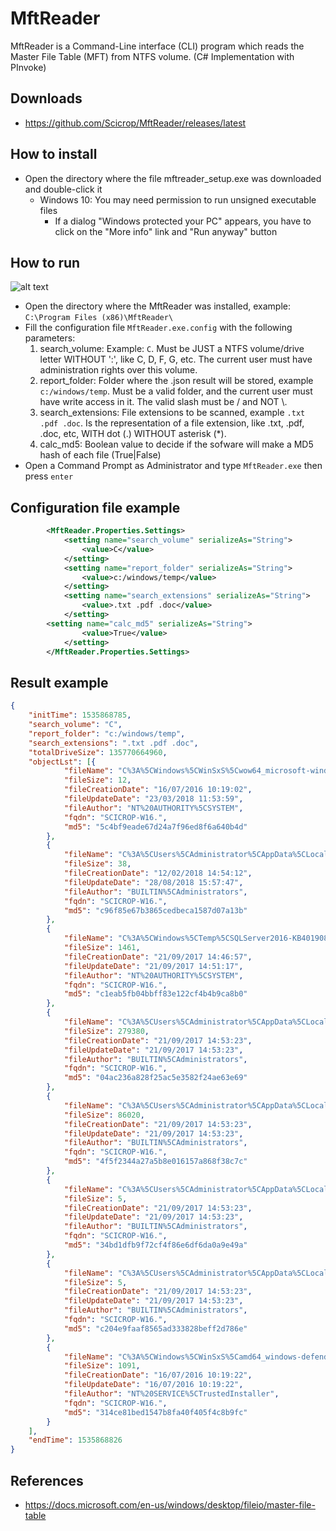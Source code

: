 # MftReader
MftReader is a Command-Line interface (CLI) program which reads the Master File Table (MFT) from NTFS volume.
(C# Implementation with PInvoke)

## Downloads

- https://github.com/Scicrop/MftReader/releases/latest

## How to install

- Open the directory where the file mftreader_setup.exe was downloaded and double-click it
  - Windows 10: You may need permission to run unsigned executable files
    - If a dialog "Windows protected your PC" appears, you have to click on the "More info" link and "Run anyway" button

## How to run

![alt text](https://github.com/Scicrop/MftReader/blob/master/dist/mftreader-capture.png?raw=true "MftReader ScreenShot")

- Open the directory where the MftReader was installed, example: `C:\Program Files (x86)\MftReader\`
- Fill the configuration file `MftReader.exe.config` with the following parameters:
  1. search_volume: Example: `C`. Must be JUST a NTFS volume/drive letter WITHOUT ':', like C, D, F, G, etc. The current user must have administration rights over this volume.
  2. report_folder: Folder where the .json result will be stored, example `c:/windows/temp`. Must be a valid folder, and the current user must have write access in it. The valid slash must be / and NOT \\.
  3. search_extensions: File extensions to be scanned, example `.txt .pdf .doc`. Is the representation of a file extension, like .txt, .pdf, .doc, etc, WITH dot (.) WITHOUT asterisk (*).
  4. calc_md5: Boolean value to decide if the  sofware will make a MD5 hash of each file (True|False)
- Open a Command Prompt as Administrator and type `MftReader.exe` then press `enter`

## Configuration file example

```xml
        <MftReader.Properties.Settings>
            <setting name="search_volume" serializeAs="String">
                <value>C</value>
            </setting>
            <setting name="report_folder" serializeAs="String">
                <value>c:/windows/temp</value>
            </setting>
            <setting name="search_extensions" serializeAs="String">
                <value>.txt .pdf .doc</value>
            </setting>
	    <setting name="calc_md5" serializeAs="String">
                <value>True</value>
            </setting>
        </MftReader.Properties.Settings>
```

## Result example

```json
{
	"initTime": 1535868785,
	"search_volume": "C",
	"report_folder": "c:/windows/temp",
	"search_extensions": ".txt .pdf .doc",
	"totalDriveSize": 135770664960,
	"objectLst": [{
			"fileName": "C%3A%5CWindows%5CWinSxS%5Cwow64_microsoft-windows-mccs-syncutil_31bf3856ad364e35_10.0.14393.0_none_fe5045edee3ebb3e%5CLiveDomainList.txt",
			"fileSize": 12,
			"fileCreationDate": "16/07/2016 10:19:02",
			"fileUpdateDate": "23/03/2018 11:53:59",
			"fileAuthor": "NT%20AUTHORITY%5CSYSTEM",
			"fqdn": "SCICROP-W16.",
			"md5": "5c4bf9eade67d24a7f96ed8f6a640b4d"
		},
		{
			"fileName": "C%3A%5CUsers%5CAdministrator%5CAppData%5CLocal%5CMicrosoft%5CVisualStudio%5CSettingsLogs%5Cheader.txt",
			"fileSize": 38,
			"fileCreationDate": "12/02/2018 14:54:12",
			"fileUpdateDate": "28/08/2018 15:57:47",
			"fileAuthor": "BUILTIN%5CAdministrators",
			"fqdn": "SCICROP-W16.",
			"md5": "c96f85e67b3865cedbeca1587d07a13b"
		},
		{
			"fileName": "C%3A%5CWindows%5CTemp%5CSQLServer2016-KB4019088-x64_decompression_log.txt",
			"fileSize": 1461,
			"fileCreationDate": "21/09/2017 14:46:57",
			"fileUpdateDate": "21/09/2017 14:51:17",
			"fileAuthor": "NT%20AUTHORITY%5CSYSTEM",
			"fqdn": "SCICROP-W16.",
			"md5": "c1eab5fb04bbff83e122cf4b4b9ca8b0"
		},
		{
			"fileName": "C%3A%5CUsers%5CAdministrator%5CAppData%5CLocal%5CPackages%5CMicrosoft.Windows.Cortana_cw5n1h2txyewy%5CLocalState%5CDeviceSearchCache%5CSettingsCache.txt",
			"fileSize": 279380,
			"fileCreationDate": "21/09/2017 14:53:23",
			"fileUpdateDate": "21/09/2017 14:53:23",
			"fileAuthor": "BUILTIN%5CAdministrators",
			"fqdn": "SCICROP-W16.",
			"md5": "04ac236a828f25ac5e3582f24ae63e69"
		},
		{
			"fileName": "C%3A%5CUsers%5CAdministrator%5CAppData%5CLocal%5CPackages%5CMicrosoft.Windows.Cortana_cw5n1h2txyewy%5CLocalState%5CConstraintIndex%5CSettings_%7B6b79e225-d4c1-437f-97cf-5b752a7a57fc%7D%5C0.0.filtertrie.intermediate.txt",
			"fileSize": 86020,
			"fileCreationDate": "21/09/2017 14:53:23",
			"fileUpdateDate": "21/09/2017 14:53:23",
			"fileAuthor": "BUILTIN%5CAdministrators",
			"fqdn": "SCICROP-W16.",
			"md5": "4f5f2344a27a5b8e016157a868f38c7c"
		},
		{
			"fileName": "C%3A%5CUsers%5CAdministrator%5CAppData%5CLocal%5CPackages%5CMicrosoft.Windows.Cortana_cw5n1h2txyewy%5CLocalState%5CConstraintIndex%5CSettings_%7B6b79e225-d4c1-437f-97cf-5b752a7a57fc%7D%5C0.1.filtertrie.intermediate.txt",
			"fileSize": 5,
			"fileCreationDate": "21/09/2017 14:53:23",
			"fileUpdateDate": "21/09/2017 14:53:23",
			"fileAuthor": "BUILTIN%5CAdministrators",
			"fqdn": "SCICROP-W16.",
			"md5": "34bd1dfb9f72cf4f86e6df6da0a9e49a"
		},
		{
			"fileName": "C%3A%5CUsers%5CAdministrator%5CAppData%5CLocal%5CPackages%5CMicrosoft.Windows.Cortana_cw5n1h2txyewy%5CLocalState%5CConstraintIndex%5CSettings_%7B6b79e225-d4c1-437f-97cf-5b752a7a57fc%7D%5C0.2.filtertrie.intermediate.txt",
			"fileSize": 5,
			"fileCreationDate": "21/09/2017 14:53:23",
			"fileUpdateDate": "21/09/2017 14:53:23",
			"fileAuthor": "BUILTIN%5CAdministrators",
			"fqdn": "SCICROP-W16.",
			"md5": "c204e9faaf8565ad333828beff2d786e"
		},
		{
			"fileName": "C%3A%5CWindows%5CWinSxS%5Camd64_windows-defender-service_31bf3856ad364e35_10.0.14393.0_none_f31a8e496d7f3859%5CThirdPartyNotices.txt",
			"fileSize": 1091,
			"fileCreationDate": "16/07/2016 10:19:22",
			"fileUpdateDate": "16/07/2016 10:19:22",
			"fileAuthor": "NT%20SERVICE%5CTrustedInstaller",
			"fqdn": "SCICROP-W16.",
			"md5": "314ce81bed1547b8fa40f405f4c8b9fc"
		}
	],
	"endTime": 1535868826
}
```

## References

- https://docs.microsoft.com/en-us/windows/desktop/fileio/master-file-table
